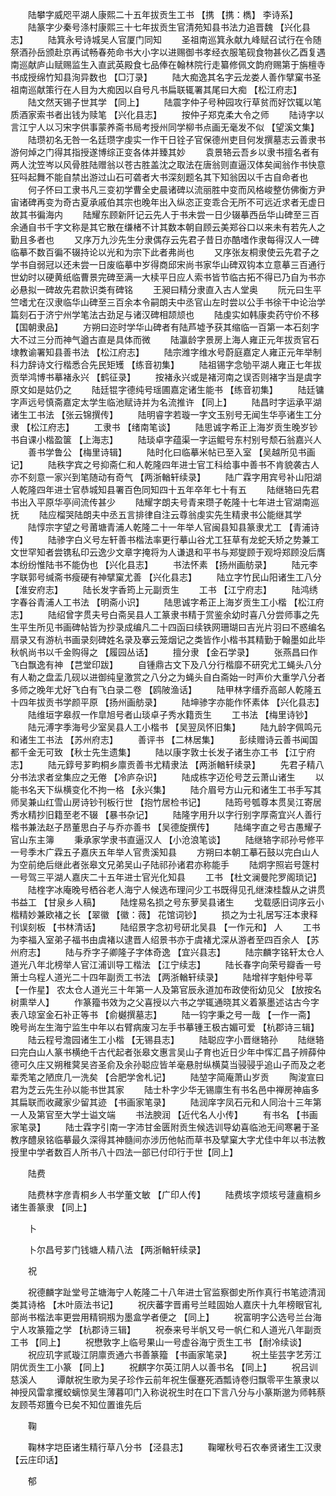 <!-- { "loadSidebar": true } -->
　　陆攀字威咫平湖人康熙二十五年拔贡生工书 【携 【携：檇】 李诗系】 
　　陆篆字少秦号涤村康熙三十七年拔贡生官清苑知县书法力追晋魏 【兴化县志】 
　　陆箕永号诗城吴人官厦门同知 
　　圣祖南巡箕永献九峰赋召试行在令随祭酒孙岳颁赴京再试畅春苑命书大小字以进赐御书孝经衣服笔砚食物甚伙乙酉复遇南巡献庐山赋赐监生入直武英殿食七品俸在翰林院行走纂修佩文韵府赐第于旃檀寺书成授绵竹知县洵异数也 【□汀录】 
　　陆大痴逸其名字云龙娄人善作擘窠书圣祖南巡献策行在人目为大痴因以自号凡书扁联辄署其尾曰大痴 【松江府志】 
　　陆文然天锡子世其学 【同上】 
　　陆震字仲子号种园攻行草贫而好饮辄以笔质酒家索书者出钱为赎笔 【兴化县志】 
　　按仲子郑克柔大令之师 
　　陆诗字以言江宁人以习宋字供事蒙养斋书局考授州同学柳书点画无毫发不似 【望溪文集】 
　　陆瓒初名无咎一名廷瓒字虔实一作干日铨子官保德州吏目何发撰墓志云善隶书游何焯之门得其指授遂博综正变各体并臻其妙 
　　袁景辂云吾乡以隶书擅名者有两人沈笠岑以风骨胜陆赠翁以苍古胜盖沈之取法在唐翁则直逼汉体矣闻翁作书快意狂呌起舞不能自禁出游过山石可砻者大书深刻题名其下知翁因以千古自命者也 
　　何子怀曰工隶书凡三变初学曹全史晨诸碑以流丽胜中变而风格峻整仿佛衡方尹宙诸碑再变为奇古夏承戚伯其宗也晚年出入纵恣正变乖合无所不可远近求者无虚日故其书徧海内 
　　陆耀东顾新阡记云先人于书未尝一日少辍摹西岳华山碑至三百余通自书千字文称是其它散在缣楮不计其数本朝自顾云美郑谷口以来未有若先人之勤且多者也 
　　又序万九沙先生分隶偶存云先君子昔日亦酷嗜作隶每得汉人一碑临摹不数百徧不辍持论以光和为宗下此者弗尚也 
　　又序张友桐隶使云先君子之学书自弱冠以还未尝一日废临摹中岁得商邱宋尚书家华山碑双钩本立意摹三百通行世幼时以硬黄纸临曹景完碑至满一大椟平日应人索书皆节临古拓不得已乃自为书亦必悬拟一碑故先君款识类有碑铭 
　　王昶曰精分隶直入古人堂奥 
　　阮元曰生平竺嗜尤在汉隶临华山碑至三百余本令嗣朗夫中丞官山左时尝以公手书徐干中论治学篇刻石于济宁州学笔法古劲足与诸汉碑相颉颃也 
　　陆虔实如韩康卖药守价不移 【国朝隶品】 
　　方朔曰迩时学华山碑者有陆芦墟予获其缩临一百第一本石刻字大不过三分而神气遒古直是具体而微 
　　陆瀛龄字景房上海人雍正元年拔贡官石埭教谕署知县善书法 【松江府志】 
　　陆宗潍字维水号蔚庭嘉定人雍正元年举制科力辞诗文行楷悉合先民矩矱 【练音初集】 
　　陆祖锡字念劬平湖人雍正七年拔贡举鸿博书摹褚永兴 【鹤征录】 
　　按褚永兴或是褚河南之误否则褚字当是虞字原文如是姑仍之 
　　陆廷锟字德纯号瑶圃嘉定诸生能书 【练音初集】 
　　陆廷镛字声远号慎斋嘉定太学生临池赋诗并为名流推许 【同上】 
　　陆昌时字运承平湖诸生工书法 【张云锦撰传】 
　　陆明睿字若璇一字文玉别号无闻生华亭诸生工分隶 【松江府志】 
　　工隶书 【绪南笔谈】 
　　陆思诚字希正上海岁贡生晚岁钞书自课小楷盈箧 【上海志】 
　　陆琰卓字蕴渠一字运鲲号东村别号颓石翁嘉兴人 
　　善书学鲁公 【梅里诗辑】 
　　陆时化曰临摹米帖已至入室 【吴越所见书画记】 
　　陆秩字宾之号抑斋仁和人乾隆四年进士官工科给事中善书不肯貌袭古人亦不刻意一家兴到笔随动有奇气 【两浙輶轩续录】 
　　陆广霖字用宾号补山阳湖人乾隆四年进士官恭城知县署百色同知四十五年卒年七十有五 
　　陆继辂曰先君书出入平原华亭间流传甚少 
　　陆耀字朗夫号青来瓒子乾隆十七年进士官湖南巡抚 
　　陆应榴哭陆朗夫中丞五言排律自注云尊翁虔实先生精隶书公能继其学 
　　陆惇宗字望之号莆塘青浦人乾隆二十一年举人官闽县知县篆隶尤工 【青浦诗传】 
　　陆骖字白义号左轩善书楷法率更行摹山谷尤工狂草有龙蛇夭矫之势兼工文世罕知者尝镌私印云逸少文章字掩将为人谦退和平书与郑燮顾于观埒郑顾没后膺本纷纷惟陆书不能伪也 【兴化县志】 
　　书法怀素 【扬州画舫录】 
　　陆元李字联郭号缄斋书瘦硬有神擘窠尤善 【兴化县志】 
　　陆立字竹民山阳诸生工八分 【淮安府志】 
　　陆长发字香筠上元副贡生 
　　工书 【江宁府志】 
　　陆鸿绣字春谷青浦人工书法 【明斋小识】 
　　陆思诚字希正上海岁贡生工小楷 【松江府志】 
　　陆绍曾字贯夫号白斋吴县人工篆隶书精于赏鉴余幼时喜八分尝师事之先生平生所见书画碑帖皆为抄录成编凡二十四函曰续铁网珊瑚曰吉光片羽曰不惑编名扇录又有游杭书画录刻碑姓名录及搴云笼烟记之类皆作小楷书其精勤于翰墨如此毕秋帆尚书以千金购得之 【履园丛话】 
　　擅分隶 【金石学录】 
　　张燕昌曰作飞白飘逸有神 【芑堂印跋】 
　　自锺鼎古文下及八分行楷靡不研究尤工蝇头八分有人勒之盘盂几砚以进御纯皇激赏之八分之为蝇头自白斋始一时声价大重学八分者多师之晚年尤好飞白有飞白录二卷 【鸥陂渔话】 
　　陆甲林字缙乔高邮人乾隆五十四年拔贡书学颜平原 【扬州画舫录】 
　　陆坤骖字亦能作怀素体 【兴化县志】 
　　陆维垣字皋叔一作皐旭号者山琰卓子秀水籍贡生 
　　工书法 【梅里诗钞】 
　　陆元溥字季海号少室吴县人工小楷书 【吴翌凤怀旧集】 
　　陆九龄字佩鸣元和诸生工书法 【苏州府志】 
　　善评书 【二林居集】 
　　彭续赠诗云善书闻国都千金无可致 【秋士先生遗集】 
　　陆以康字敦士长发子诸生亦工书 【江宁府志】 
　　陆元錞号芗畇桐乡廪贡善书尤精隶法 【两浙輶轩续录】 
　　先君子精八分书法求者坌集应之无倦 【冷庐杂识】 
　　陆成栋字迈伦号芝云萧山诸生 
　　以能书名天下纵横变化不拘一格 【永兴集】 
　　陆介眉号方山元和诸生工书手写其师吴兼山红雪山房诗钞刊板行世 【抱竹居检书记】 
　　陆筠号瓠尊本贯吴江寄居秀水精抄旧籍至老不辍 【暴书杂记】 
　　陆隆字用升以字行别字厚斋宜兴人善行楷书兼法赵子昂董思白子与乔亦善书 【吴德旋撰传】 
　　陆绳字直之号古愚耀子官山东主簿 
　　秉承家学隶书直逼汉人 【小沧浪笔谈】 
　　陆继辂字祁孙号修平一号季木广霖五子嘉庆五年举人官贵溪知县 
　　方朔曰本朝工摹石鼓以完白山人为空前绝后继此者张皋文兄弟吴山子陆祁孙诸君亦称能手 
　　陆炯字照岩号篴村一号驾三平湖人嘉庆二十五年进士官光化知县 
　　工书 【杜文澜曼陀罗阁琐记】 
　　陆楏字冰庵晚号栖谷老人海宁人候选布理问少工书既得见孔继涑桂馥从之讲贯书益工 【甘泉乡人稿】 
　　陆煃易名损之号东萝吴县诸生 
　　戈载感旧词序云小楷精妙兼欧褚之长 【翠徽 【徽：薇】 花馆词钞】 
　　损之为士礼居写汪本隶释刊误刻板 【书林清话】 
　　陆绍景字念初号研北吴县 【一作元和】 人 
　　工书为李福入室弟子福书由虞褚以逮晋人绍景书亦于虞褚尤深从游者至四百余人 【苏州府志】 
　　陆与乔字子卿隆子字体奇逸 【宜兴县志】 
　　陆宗麟字铭轩太仓人道光八年北榜举人官江浦训导工楷法 【江宁续志】 
　　陆长春字向荣号瓣香一号箫士乌程人道光二十四年副贡工书法 【两浙輶轩续录】 
　　陆增祥字魁仲号莘 【一作星】 农太仓人道光三十年第一人及第官辰永道加布政使衔幼见父 【放按名树熏举人】 
　　作篆籀书效为之父喜授以六书之学辄通晓其义着篆墨述诂古今字表八琼室金石补正等书 【俞樾撰墓志】 
　　陆一钧字秉之号一哉 【一作一斋】 晚号尚左生海宁监生中年以右臂病废习左手书摹锺王极古媚可爱 【杭郡诗三辑】 
　　陆云程号澹园诸生工小楷 【无锡县志】 
　　陆聪应字小晋继辂孙 
　　陆继辂曰完白山人篆书横绝千古代起者张皋文惠言吴山子育也近日少年中恽汇昌子辨薛仲德可久庄又朔稚蓂吴咨圣俞及余孙聪应皆羊毫悬肘纵横莫当骎骎乎追山子而及之老辈秃笔之陋庶几一洗矣 【合肥学舍札记】 
　　陆堃字简庵萧山岁贡 
　　陶浚宣曰君为芝云先生孙以能书世其家 
　　陆士朴字少华无锡廪生有书名邑中禅房神庙多其扁联而收藏家少留其迹 【书画家笔录】 
　　陆润庠字凤石元和人同治十三年第一人及第官至大学士谥文端 
　　书法腴润 【近代名人小传】 
　　有书名 【书画家笔录】 
　　陆士霖字引南一字沛甘金匮附贡生候选训导幼喜临池无间寒暑于圣教序醴泉铭临摹最久深得其神髓间亦涉历他帖而草书及擘窠大字尤佳中年以书法教授里中学者数百人所书八十四法一部已付印行于世【同上】 

　　陆费 

　　陆费林字彦青桐乡人书学董文敏 【广印人传】 
　　陆费垓字烦垓号蘧盦桐乡诸生善篆隶 【同上】 

　　卜 

　　卜尔昌号芗门钱塘人精八法 【两浙輶轩续录】 

　　祝 

　　祝德麟字趾堂号芷塘海宁人乾隆二十八年进士官监察御史所作真行书笔迹清润类其诗格 【木叶厱法书记】 
　　祝庆蕃字晋甫号兰畦固始人嘉庆十九年榜眼官礼部尚书楷法率更尝用精铜剏为墨盒学者便之 【同上】 
　　祝富明字公选号兰台海宁人攻篆籀之学 【杭郡诗三辑】 
　　祝泰来号半帆又号一帆仁和人道光八年副贡工书 【同上】 
　　祝懋敦字上临号果山一号虚谷海宁贡生工书 【耐冷续谈】 
　　祝应玑字贰璇江阴廪贡通六书善篆籀 【书画家笔录】 
　　祝土坒芸字艺芳江阴优贡生工小篆 【同上】 
　　祝麒字尔英江阴人以善书名 【同上】 
　　祝吕训慈溪人 
　　谭献祝生歌为吴子珍作云前年祝生偃蹇死酒瓢诗卷归飘零平生篆隶以神授风雷拿攫蛟螭惊吴生薄暮叩门入称说祝生时在口下言八分与小篆斯邈为师韩蔡友顾苓郑簠今已矣不知位置谁先后 

　　鞠 

　　鞠林字垲臣诸生精行草八分书 【泾县志】 
　　鞠曜秋号石农奉贤诸生工汉隶 【云庄印话】 

　　郁 

